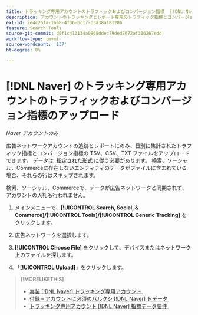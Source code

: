 ```yaml
---
title: トラッキング専用アカウントのトラフィックおよびコンバージョン指標  [!DNL Naver]  アップロード
description: アカウントのトラッキングとレポート専用のトラフィック指標とコンバージョン指標をアップロードする方法  [!DNL Naver]  説明します。
exl-id: 2e4c26fa-16a8-4f36-bc17-b3a38a18120b
feature: Search Tools
source-git-commit: d0f1c413134a0868ddec79ded7672af316267edd
workflow-type: tm+mt
source-wordcount: '137'
ht-degree: 0%

---
```


# [!DNL Naver] のトラッキング専用アカウントのトラフィックおよびコンバージョン指標のアップロード

*Naver アカウントのみ*

広告ネットワークアカウントの追跡とレポートにのみ、日別に集計されたトラフィック指標とコンバージョン指標の TSV、CSV、TXT ファイルをアップロードできます。 データは [&#x200B; 指定された形式 &#x200B;](naver-tracking-campaigns-data-requirements.md) に従う必要があります。 検索、ソーシャル、Commerceに存在しないエンティティのデータがファイルに含まれている場合、それらの行はスキップされます。

検索、ソーシャル、Commerceで、データが広告ネットワークと同期されず、アカウントの入札も行われません。

1. メインメニューで、**[!UICONTROL Search, Social, & Commerce]/[!UICONTROL Tools]/[!UICONTROL Generic Tracking]** をクリックします。

1. 広告ネットワークを選択します。

1. **[!UICONTROL Choose File]** をクリックして、デバイスまたはネットワーク上のファイルを探します。

1. 「**[!UICONTROL Upload]**」をクリックします。

>[!MORELIKETHIS]
>
>* [&#x200B; 実装  [!DNL Naver]  トラッキング専用アカウント &#x200B;](/help/search-social-commerce/campaign-management/naver-tracking-only-account-implement.md)
>* [&#x200B; 付録 – アカウントに必須のバルクシ  [!DNL Naver]  トデータ &#x200B;](/help/search-social-commerce/campaign-management/bulksheets/bulksheet-data-formats/bulksheet-data-naver.md)
>* [&#x200B; トラッキング専用アカウント  [!DNL Naver]  指標データ要件 &#x200B;](/help/search-social-commerce/tools/metrics-upload-tracking-campaigns/naver-tracking-campaigns-data-requirements.md)
